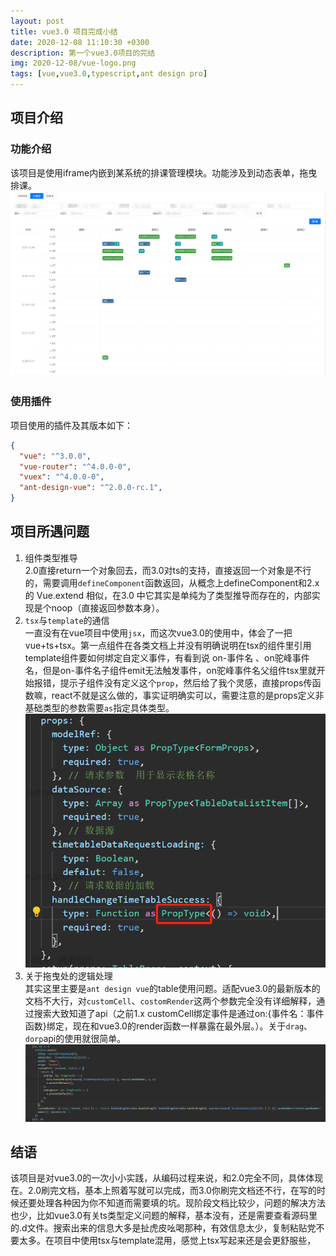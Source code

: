 ```yaml
---
layout: post
title: vue3.0 项目完成小结
date: 2020-12-08 11:10:30 +0300
description: 第一个vue3.0项目的完结
img: 2020-12-08/vue-logo.png 
tags: [vue,vue3.0,typescript,ant design pro]
---
```



## 项目介绍
### 功能介绍
该项目是使用iframe内嵌到某系统的排课管理模块。功能涉及到动态表单，拖曳排课。  
![初始路由定义](../assets/img/2020-12-08/timetable.jpg "初始路由定义")  
 
### 使用插件
项目使用的插件及其版本如下：
```json
{
  "vue": "^3.0.0",
  "vue-router": "^4.0.0-0",
  "vuex": "^4.0.0-0",
  "ant-design-vue": "^2.0.0-rc.1",
}
```

## 项目所遇问题  
1. 组件类型推导  
2.0直接return一个对象回去，而3.0对ts的支持，直接返回一个对象是不行的，需要调用`defineComponent`函数返回，从概念上defineComponent和2.x 的 Vue.extend 相似，在3.0 中它其实是单纯为了类型推导而存在的，内部实现是个noop（直接返回参数本身）。
2. `tsx`与`template`的通信  
一直没有在vue项目中使用`jsx`，而这次vue3.0的使用中，体会了一把vue+ts+tsx。第一点组件在各类文档上并没有明确说明在tsx的组件里引用template组件要如何绑定自定义事件，有看到说 on-事件名 、on驼峰事件名，但是on-事件名子组件emit无法触发事件，on驼峰事件名父组件tsx里就开始报错，提示子组件没有定义这个`prop`，然后给了我个灵感，直接props传函数嘛，react不就是这么做的，事实证明确实可以，需要注意的是props定义非基础类型的参数需要`as`指定具体类型。  
![初始路由定义](../assets/img/2020-12-08/proptype.jpg "初始路由定义")  
3. 关于拖曳处的逻辑处理  
其实这里主要是`ant design vue`的table使用问题。适配vue3.0的最新版本的文档不大行，对`customCell`、`costomRender`这两个参数完全没有详细解释，通过搜索大致知道了api（之前1.x customCell绑定事件是通过on:{事件名：事件函数}绑定，现在和vue3.0的render函数一样暴露在最外层。）。关于`drag`、`dorp`api的使用就很简单。
![初始路由定义](../assets/img/2020-12-08/ant_design_vue_table.jpg "初始路由定义")  

## 结语  
该项目是对vue3.0的一次小小实践，从编码过程来说，和2.0完全不同，具体体现在。2.0刷完文档，基本上照着写就可以完成，而3.0你刷完文档还不行，在写的时候还要处理各种因为你不知道而需要填的坑。现阶段文档比较少，问题的解决方法也少，比如vue3.0有关ts类型定义问题的解释，基本没有，还是需要查看源码里的.d文件。搜索出来的信息大多是扯虎皮吆喝那种，有效信息太少，复制粘贴党不要太多。在项目中使用tsx与template混用，感觉上tsx写起来还是会更舒服些，